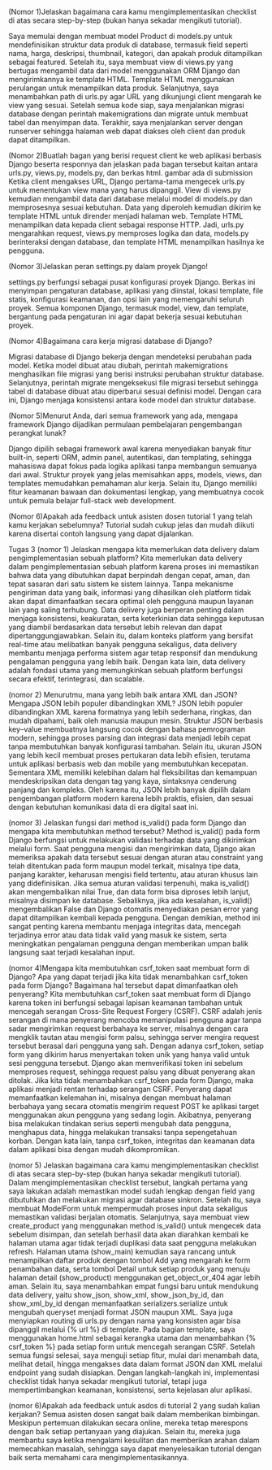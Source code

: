 (Nomor 1)Jelaskan bagaimana cara kamu mengimplementasikan checklist di atas secara step-by-step (bukan hanya sekadar mengikuti tutorial).

Saya memulai dengan membuat model Product di models.py untuk mendefinisikan struktur data produk di database, termasuk field seperti nama, harga, deskripsi, thumbnail, kategori, dan apakah produk ditampilkan sebagai featured. Setelah itu, saya membuat view di views.py yang bertugas mengambil data dari model menggunakan ORM Django dan mengirimkannya ke template HTML. Template HTML menggunakan perulangan untuk menampilkan data produk. Selanjutnya, saya menambahkan path di urls.py agar URL yang dikunjungi client mengarah ke view yang sesuai. Setelah semua kode siap, saya menjalankan migrasi database dengan perintah makemigrations dan migrate untuk membuat tabel dan menyimpan data. Terakhir, saya menjalankan server dengan runserver sehingga halaman web dapat diakses oleh client dan produk dapat ditampilkan.


(Nomor 2)Buatlah bagan yang berisi request client ke web aplikasi berbasis Django beserta responnya dan jelaskan pada bagan tersebut kaitan antara urls.py, views.py, models.py, dan berkas html.
gambar ada di submission 
Ketika client mengakses URL, Django pertama-tama mengecek urls.py untuk menentukan view mana yang harus dipanggil. View di views.py kemudian mengambil data dari database melalui model di models.py dan memprosesnya sesuai kebutuhan. Data yang diperoleh kemudian dikirim ke template HTML untuk dirender menjadi halaman web. Template HTML menampilkan data kepada client sebagai response HTTP. Jadi, urls.py mengarahkan request, views.py memproses logika dan data, models.py berinteraksi dengan database, dan template HTML menampilkan hasilnya ke pengguna.

(Nomor 3)Jelaskan peran settings.py dalam proyek Django!

settings.py berfungsi sebagai pusat konfigurasi proyek Django. Berkas ini menyimpan pengaturan database, aplikasi yang diinstal, lokasi template, file statis, konfigurasi keamanan, dan opsi lain yang memengaruhi seluruh proyek. Semua komponen Django, termasuk model, view, dan template, bergantung pada pengaturan ini agar dapat bekerja sesuai kebutuhan proyek.


(Nomor 4)Bagaimana cara kerja migrasi database di Django?

Migrasi database di Django bekerja dengan mendeteksi perubahan pada model. Ketika model dibuat atau diubah, perintah makemigrations menghasilkan file migrasi yang berisi instruksi perubahan struktur database. Selanjutnya, perintah migrate mengeksekusi file migrasi tersebut sehingga tabel di database dibuat atau diperbarui sesuai definisi model. Dengan cara ini, Django menjaga konsistensi antara kode model dan struktur database.


(Nomor 5)Menurut Anda, dari semua framework yang ada, mengapa framework Django dijadikan permulaan pembelajaran pengembangan perangkat lunak?

Django dipilih sebagai framework awal karena menyediakan banyak fitur built-in, seperti ORM, admin panel, autentikasi, dan templating, sehingga mahasiswa dapat fokus pada logika aplikasi tanpa membangun semuanya dari awal. Struktur proyek yang jelas memisahkan apps, models, views, dan templates memudahkan pemahaman alur kerja. Selain itu, Django memiliki fitur keamanan bawaan dan dokumentasi lengkap, yang membuatnya cocok untuk pemula belajar full-stack web development.


(Nomor 6)Apakah ada feedback untuk asisten dosen tutorial 1 yang telah kamu kerjakan sebelumnya?
Tutorial sudah cukup jelas dan mudah diikuti karena disertai contoh langsung yang dapat dijalankan.
















Tugas 3
(nomor 1) Jelaskan mengapa kita memerlukan data delivery dalam pengimplementasian sebuah platform?
Kita memerlukan data delivery dalam pengimplementasian sebuah platform karena proses ini memastikan bahwa data yang dibutuhkan dapat berpindah dengan cepat, aman, dan tepat sasaran dari satu sistem ke sistem lainnya. Tanpa mekanisme pengiriman data yang baik, informasi yang dihasilkan oleh platform tidak akan dapat dimanfaatkan secara optimal oleh pengguna maupun layanan lain yang saling terhubung. Data delivery juga berperan penting dalam menjaga konsistensi, keakuratan, serta keterkinian data sehingga keputusan yang diambil berdasarkan data tersebut lebih relevan dan dapat dipertanggungjawabkan. Selain itu, dalam konteks platform yang bersifat real-time atau melibatkan banyak pengguna sekaligus, data delivery membantu menjaga performa sistem agar tetap responsif dan mendukung pengalaman pengguna yang lebih baik. Dengan kata lain, data delivery adalah fondasi utama yang memungkinkan sebuah platform berfungsi secara efektif, terintegrasi, dan scalable.


(nomor 2) Menurutmu, mana yang lebih baik antara XML dan JSON? Mengapa JSON lebih populer dibandingkan XML?
JSON lebih populer dibandingkan XML karena formatnya yang lebih sederhana, ringkas, dan mudah dipahami, baik oleh manusia maupun mesin. Struktur JSON berbasis key–value membuatnya langsung cocok dengan bahasa pemrograman modern, sehingga proses parsing dan integrasi data menjadi lebih cepat tanpa membutuhkan banyak konfigurasi tambahan. Selain itu, ukuran JSON yang lebih kecil membuat proses pertukaran data lebih efisien, terutama untuk aplikasi berbasis web dan mobile yang membutuhkan kecepatan. Sementara XML memiliki kelebihan dalam hal fleksibilitas dan kemampuan mendeskripsikan data dengan tag yang kaya, sintaksnya cenderung panjang dan kompleks. Oleh karena itu, JSON lebih banyak dipilih dalam pengembangan platform modern karena lebih praktis, efisien, dan sesuai dengan kebutuhan komunikasi data di era digital saat ini.


(nomor 3) Jelaskan fungsi dari method is_valid() pada form Django dan mengapa kita membutuhkan method tersebut?
Method is_valid() pada form Django berfungsi untuk melakukan validasi terhadap data yang dikirimkan melalui form. Saat pengguna mengisi dan mengirimkan data, Django akan memeriksa apakah data tersebut sesuai dengan aturan atau constraint yang telah ditentukan pada form maupun model terkait, misalnya tipe data, panjang karakter, keharusan mengisi field tertentu, atau aturan khusus lain yang didefinisikan. Jika semua aturan validasi terpenuhi, maka is_valid() akan mengembalikan nilai True, dan data form bisa diproses lebih lanjut, misalnya disimpan ke database. Sebaliknya, jika ada kesalahan, is_valid() mengembalikan False dan Django otomatis menyediakan pesan error yang dapat ditampilkan kembali kepada pengguna. Dengan demikian, method ini sangat penting karena membantu menjaga integritas data, mencegah terjadinya error atau data tidak valid yang masuk ke sistem, serta meningkatkan pengalaman pengguna dengan memberikan umpan balik langsung saat terjadi kesalahan input.


(nomor 4)Mengapa kita membutuhkan csrf_token saat membuat form di Django? Apa yang dapat terjadi jika kita tidak menambahkan csrf_token pada form Django? Bagaimana hal tersebut dapat dimanfaatkan oleh penyerang?
Kita membutuhkan csrf_token saat membuat form di Django karena token ini berfungsi sebagai lapisan keamanan tambahan untuk mencegah serangan Cross-Site Request Forgery (CSRF). CSRF adalah jenis serangan di mana penyerang mencoba memanipulasi pengguna agar tanpa sadar mengirimkan request berbahaya ke server, misalnya dengan cara mengklik tautan atau mengisi form palsu, sehingga server mengira request tersebut berasal dari pengguna yang sah. Dengan adanya csrf_token, setiap form yang dikirim harus menyertakan token unik yang hanya valid untuk sesi pengguna tersebut. Django akan memverifikasi token ini sebelum memproses request, sehingga request palsu yang dibuat penyerang akan ditolak. Jika kita tidak menambahkan csrf_token pada form Django, maka aplikasi menjadi rentan terhadap serangan CSRF. Penyerang dapat memanfaatkan kelemahan ini, misalnya dengan membuat halaman berbahaya yang secara otomatis mengirim request POST ke aplikasi target menggunakan akun pengguna yang sedang login. Akibatnya, penyerang bisa melakukan tindakan serius seperti mengubah data pengguna, menghapus data, hingga melakukan transaksi tanpa sepengetahuan korban. Dengan kata lain, tanpa csrf_token, integritas dan keamanan data dalam aplikasi bisa dengan mudah dikompromikan.


(nomor 5) Jelaskan bagaimana cara kamu mengimplementasikan checklist di atas secara step-by-step (bukan hanya sekadar mengikuti tutorial).
Dalam mengimplementasikan checklist tersebut, langkah pertama yang saya lakukan adalah memastikan model sudah lengkap dengan field yang dibutuhkan dan melakukan migrasi agar database sinkron. Setelah itu, saya membuat ModelForm untuk mempermudah proses input data sekaligus memastikan validasi berjalan otomatis. Selanjutnya, saya membuat view create_product yang menggunakan method is_valid() untuk mengecek data sebelum disimpan, dan setelah berhasil data akan diarahkan kembali ke halaman utama agar tidak terjadi duplikasi data saat pengguna melakukan refresh. Halaman utama (show_main) kemudian saya rancang untuk menampilkan daftar produk dengan tombol Add yang mengarah ke form penambahan data, serta tombol Detail untuk setiap produk yang menuju halaman detail (show_product) menggunakan get_object_or_404 agar lebih aman. Selain itu, saya menambahkan empat fungsi baru untuk mendukung data delivery, yaitu show_json, show_xml, show_json_by_id, dan show_xml_by_id dengan memanfaatkan serializers.serialize untuk mengubah queryset menjadi format JSON maupun XML. Saya juga menyiapkan routing di urls.py dengan nama yang konsisten agar bisa dipanggil melalui {% url %} di template. Pada bagian template, saya menggunakan home.html sebagai kerangka utama dan menambahkan {% csrf_token %} pada setiap form untuk mencegah serangan CSRF. Setelah semua fungsi selesai, saya menguji setiap fitur, mulai dari menambah data, melihat detail, hingga mengakses data dalam format JSON dan XML melalui endpoint yang sudah disiapkan. Dengan langkah-langkah ini, implementasi checklist tidak hanya sekadar mengikuti tutorial, tetapi juga mempertimbangkan keamanan, konsistensi, serta kejelasan alur aplikasi.


(nomor 6)Apakah ada feedback untuk asdos di tutorial 2 yang sudah kalian kerjakan?
Semua asisten dosen sangat baik dalam memberikan bimbingan. Meskipun pertemuan dilakukan secara online, mereka tetap merespons dengan baik setiap pertanyaan yang diajukan. Selain itu, mereka juga membantu saya ketika mengalami kesulitan dan memberikan arahan dalam memecahkan masalah, sehingga saya dapat menyelesaikan tutorial dengan baik serta memahami cara mengimplementasikannya.




